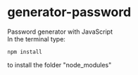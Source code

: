 # generator-password
 Password generator with JavaScript<br>
 In the terminal type: 
 ```
 npm install
 ```
 to install the folder "node_modules"
